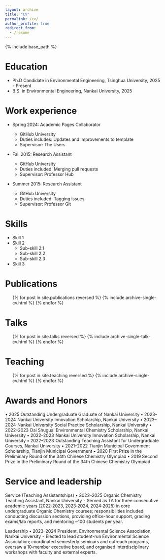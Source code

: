 ```yaml
---
layout: archive
title: "CV"
permalink: /cv/
author_profile: true
redirect_from:
  - /resume
---
```


{% include base_path %}

Education
======
* Ph.D Candidate in Environmental Engineering, Tsinghua University, 2025 - Present
* B.S. in Environmental Engineering, Nankai University, 2025

Work experience
======
* Spring 2024: Academic Pages Collaborator
  * GitHub University
  * Duties includes: Updates and improvements to template
  * Supervisor: The Users

* Fall 2015: Research Assistant
  * GitHub University
  * Duties included: Merging pull requests
  * Supervisor: Professor Hub

* Summer 2015: Research Assistant
  * GitHub University
  * Duties included: Tagging issues
  * Supervisor: Professor Git
  
Skills
======
* Skill 1
* Skill 2
  * Sub-skill 2.1
  * Sub-skill 2.2
  * Sub-skill 2.3
* Skill 3

Publications
======
  <ul>{% for post in site.publications reversed %}
    {% include archive-single-cv.html %}
  {% endfor %}</ul>
  
Talks
======
  <ul>{% for post in site.talks reversed %}
    {% include archive-single-talk-cv.html  %}
  {% endfor %}</ul>
  
Teaching
======
  <ul>{% for post in site.teaching reversed %}
    {% include archive-single-cv.html %}
  {% endfor %}</ul>

Awards and Honors
======
•	2025       Outstanding Undergraduate Graduate of Nankai University
•	2023–2024  Nankai University Innovation Scholarship, Nankai University
•	2023–2024  Nankai University Social Practice Scholarship, Nankai University
•	2022–2023  Dai Shuguai Environmental Chemistry Scholarship, Nankai University
•	2022–2023  Nankai University Innovation Scholarship, Nankai University
•	2022–2023  Outstanding Teaching Assistant for Undergraduate Courses, Nankai University
•	2021–2022  Tianjin Municipal Government Scholarship, Tianjin Municipal Government
•	2020       First Prize in the Preliminary Round of the 34th Chinese Chemistry Olympiad
•	2019       Second Prize in the Preliminary Round of the 34th Chinese Chemistry Olympiad

Service and leadership
======
Service (Teaching Assistantships)
	•	2022–2025  Organic Chemistry Teaching Assistant, Nankai University
⁃ Served as TA for three consecutive academic years (2022‑2023, 2023‑2024, 2024‑2025) in core undergraduate Organic Chemistry courses; responsibilities included conducting discussion sections, providing office-hour support, grading exams/lab reports, and mentoring ~100 students per year.

Leadership
	•	2023–2024  President, Environmental Science Association, Nankai University
⁃ Elected to lead student-run Environmental Science Association; coordinated semesterly seminars and outreach programs, oversaw a 10‑member executive board, and organised interdisciplinary workshops with faculty and external experts.
